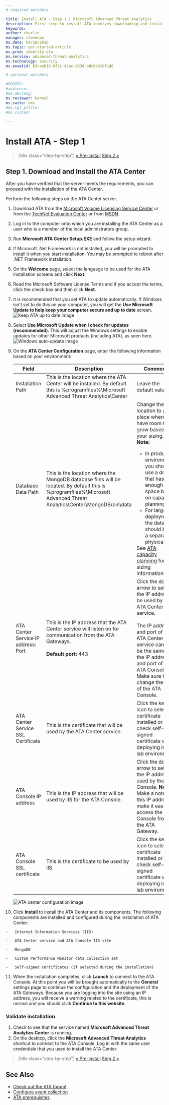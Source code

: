 ```yaml
---
# required metadata

title: Install ATA - Step 1 | Microsoft Advanced Threat Analytics
description: First step to install ATA involves downloading and installing the ATA Center onto your chosen server.
keywords:
author: rkarlin
manager: stevenpo
ms.date: 04/28/2016
ms.topic: get-started-article
ms.prod: identity-ata
ms.service: advanced-threat-analytics
ms.technology: security
ms.assetid: b3cceb18-0f3c-42ac-8630-bdc6b310f1d6

# optional metadata

#ROBOTS:
#audience:
#ms.devlang:
ms.reviewer: bennyl
ms.suite: ems
#ms.tgt_pltfrm:
#ms.custom:

---
```


# Install ATA - Step 1

>[!div class="step-by-step"]
[« Pre-install](install-ata-preinstall.md)
[Step 2 »](install-ata-step2.md)

## Step 1. Download and Install the ATA Center
After you have verified that the server meets the requirements, you can proceed with the installation of the ATA Center.

Perform the following steps on the ATA Center server.

1.  Download ATA from the [Microsoft Volume Licensing Service Center](https://www.microsoft.com/Licensing/servicecenter/default.aspx) or from the [TechNet Evaluation Center](http://www.microsoft.com/en-us/evalcenter/) or from [MSDN](https://msdn.microsoft.com/en-us/subscriptions/downloads).

2.  Log in to the computer onto which you are installing the ATA Center as a user who is a member of the local administrators group.

3.  Run **Microsoft ATA Center Setup.EXE** and follow the setup wizard.

4.  If Microsoft .Net Framework is not installed, you will be prompted to install it when you start installation. You may be prompted to reboot after .NET Framework installation.
5.  On the **Welcome** page, select the language to be used for the ATA installation screens and click **Next**.

6.  Read the Microsoft Software License Terms and if you accept the terms, click the check box and then click **Next**.

7.  It is recommended that you set ATA to update automatically. If Windows isn't set to do this on your computer, you will get the **Use Microsoft Update to help keep your computer secure and up to date** screen. 
    ![Keep ATA up to date image](media/ata_ms_update.png)

8. Select **Use Microsoft Update when I check for updates (recommended)**. This will adjust the Windows settings to enable updates for other Microsoft products (including ATA), as seen here. 
    ![Windows auto-update image](media/ata_installupdatesautomatically.png)

8.  On the **ATA Center Configuration** page, enter the following information based on your environment:

    |Field|Description|Comments|
    |---------|---------------|------------|
    |Installation Path|This is the location where the ATA Center will be installed. By default this is  %programfiles%\Microsoft Advanced Threat Analytics\Center|Leave the default value|
    |Database Data Path|This is the location where the MongoDB database files will be located. By default this is %programfiles%\Microsoft Advanced Threat Analytics\Center\MongoDB\bin\data|Change the location to a place where you have room to grow based on your sizing. **Note:** <ul><li>In production environments you should use a drive that has enough space based on capacity planning.</li><li>For large deployments the database should be on a separate physical disk.</li></ul>See [ATA capacity planning](/advanced-threat-analytics/plan-design/ata-capacity-planning) for sizing information.|
    |ATA Center Service IP address: Port|This is the IP address that the ATA Center service will listen on for communication from the ATA Gateways.<br /><br />**Default port:** 443|Click the down arrow to select the IP address to be used by the ATA Center service.<br /><br />The IP address and port of the ATA Center service cannot be the same as the IP address and port of the ATA Console. Make sure to change the port of the ATA Console.|
    |ATA Center Service SSL Certificate|This is the certificate that will be used by the ATA Center service.|Click the key icon to select a certificate installed or check self-signed certificate when deploying in a lab environment.|
    |ATA Console IP address|This is the IP address that will be used by IIS for the ATA Console.|Click the down arrow to select the IP address used by the ATA Console. **Note:** Make a note of this IP address to make it easier to access the ATA Console from the ATA Gateway.|
    |ATA Console SSL certificate|This is the certificate to be used by IIS.|Click the key icon to select a certificate installed or check self-signed certificate when deploying in a lab environment.|

    ![ATA center configuration image](media/ATA-Center-Configuration.JPG)

10.  Click **Install** to install the ATA Center and its components.
    The following components are installed and configured during the installation of ATA Center:

    -   Internet Information Services (IIS)

    -   ATA Center service and ATA Console IIS site

    -   MongoDB

    -   Custom Performance Monitor data collection set

    -   Self-signed certificates (if selected during the installation)

11.  When the installation completes, click **Launch**  to connect to the ATA Console.
At this point you will be brought automatically to the **General** settings page to continue the configuration and the deployment of the ATA Gateways.
Because you are logging into the site using an IP address, you will receive a warning related to the certificate, this is normal and you should click **Continue to this website**.

### Validate installation

1.  Check to see that the service named **Microsoft Advanced Threat Analytics Center** is running.
2.  On the desktop, click the **Microsoft Advanced Threat Analytics** shortcut to connect to the ATA Console. Log in with the same user credentials that you used to install the ATA Center.



>[!div class="step-by-step"]
[« Pre-install](preinstall-ata.md)
[Step 2 »](install-ata-step2.md)

## See Also

- [Check out the ATA forum!](https://social.technet.microsoft.com/Forums/security/en-US/home?forum=mata)
- [Configure event collection](configure-event-collection.md)
- [ATA prerequisites](/advanced-threat-analytics/plan-design/ata-prerequisites)

